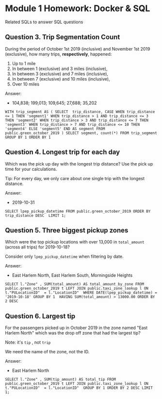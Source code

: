 # Module 1 Homework: Docker & SQL

Related SQLs to answer SQL questions



## Question 3. Trip Segmentation Count

During the period of October 1st 2019 (inclusive) and November 1st 2019 (exclusive), how many trips, **respectively**, happened:
1. Up to 1 mile
2. In between 1 (exclusive) and 3 miles (inclusive),
3. In between 3 (exclusive) and 7 miles (inclusive),
4. In between 7 (exclusive) and 10 miles (inclusive),
5. Over 10 miles 

Answer:

- 104,838;  199,013;  109,645;  27,688;  35,202

``
WITH trip_segment AS (
SELECT 
	trip_distance,
	CASE WHEN trip_distance <= 1 THEN 'segment1'
	     WHEN trip_distance > 1 AND trip_distance <= 3 THEN 'segment2'
	     WHEN trip_distance > 3 AND trip_distance <= 7 THEN 'segment3'
	     WHEN trip_distance > 7 AND trip_distance <= 10 THEN 'segment4'
	     ELSE 'segment5'
	     END AS segment
FROM public.green_october_2019
)
SELECT segment, count(*)
FROM trip_segment
GROUP BY 1
ORDER BY 1
``

## Question 4. Longest trip for each day

Which was the pick up day with the longest trip distance?
Use the pick up time for your calculations.

Tip: For every day, we only care about one single trip with the longest distance. 

Answer:

- 2019-10-31

``
SELECT lpep_pickup_datetime
FROM public.green_october_2019
ORDER BY trip_distance DESC 
LIMIT 1;
``

## Question 5. Three biggest pickup zones

Which were the top pickup locations with over 13,000 in
`total_amount` (across all trips) for 2019-10-18?

Consider only `lpep_pickup_datetime` when filtering by date.
 
Answer:

- East Harlem North, East Harlem South, Morningside Heights

``
SELECT l."Zone" , SUM(total_amount) AS total_amount_by_zone
FROM public.green_october_2019 t
LEFT JOIN public.taxi_zone_lookup l ON t."PULocationID"  = l."LocationID" 
WHERE DATE(lpep_pickup_datetime) = '2019-10-18'
GROUP BY 1 
HAVING SUM(total_amount) > 13000.00
ORDER BY 2 DESC
``

## Question 6. Largest tip

For the passengers picked up in October 2019 in the zone
named "East Harlem North" which was the drop off zone that had
the largest tip?

Note: it's `tip` , not `trip`

We need the name of the zone, not the ID.


Answer: 
- East Harlem North

``
SELECT l."Zone" , SUM(tip_amount) AS total_tip
FROM public.green_october_2019 t
LEFT JOIN public.taxi_zone_lookup l ON t."PULocationID"  = l."LocationID" 
GROUP BY 1
ORDER BY 2 DESC
LIMIT 1;
``
